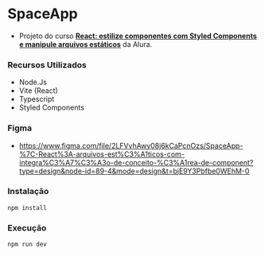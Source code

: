 # SpaceApp
- Projeto do curso [**React: estilize componentes com Styled Components e manipule arquivos estáticos**](https://cursos.alura.com.br/course/react-estilize-componentes-styled-components-manipule-arquivos-estaticos) da Alura.

 ### Recursos Utilizados
- Node.Js
- Vite (React)
- Typescript
- Styled Components

 ### Figma
 - https://www.figma.com/file/2LFVvhAwy08j6kCaPcnOzs/SpaceApp-%7C-React%3A-arquivos-est%C3%A1ticos-com-integra%C3%A7%C3%A3o-de-conceito-%C3%A1rea-de-component?type=design&node-id=89-4&mode=design&t=bjE9Y3Pbfbe0WEhM-0

### Instalação
```
npm install
```

### Execução
```
npm run dev
```

